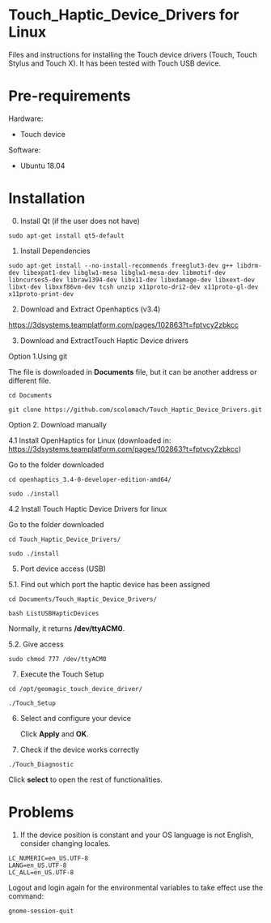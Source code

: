 # Touch_Haptic_Device_Drivers for Linux
Files and instructions for installing the Touch device drivers (Touch, Touch Stylus and Touch X). It has been tested with Touch USB device.


# Pre-requirements
Hardware:
- Touch device 

Software:
- Ubuntu 18.04

# Installation
  0. Install Qt (if the user does not have)
 ```
 sudo apt-get install qt5-default
 ```
  1. Install Dependencies
  
 ```
 sudo apt-get install --no-install-recommends freeglut3-dev g++ libdrm-dev libexpat1-dev libglw1-mesa libglw1-mesa-dev libmotif-dev libncurses5-dev libraw1394-dev libx11-dev libxdamage-dev libxext-dev libxt-dev libxxf86vm-dev tcsh unzip x11proto-dri2-dev x11proto-gl-dev x11proto-print-dev
 ```
 
 2. Download and Extract Openhaptics (v3.4)
 
 https://3dsystems.teamplatform.com/pages/102863?t=fptvcy2zbkcc
 
 3. Download and ExtractTouch Haptic Device drivers
 
 Option 1.Using git 
 
 The file is downloaded in **Documents** file, but it can be another address or different file.
 
 ```
cd Documents
 ```
 
 ```
git clone https://github.com/scolomach/Touch_Haptic_Device_Drivers.git
 ```
 
 Option 2. Download manually

 
 4.1 Install OpenHaptics for Linux (downloaded in: https://3dsystems.teamplatform.com/pages/102863?t=fptvcy2zbkcc)
 
 Go to the folder downloaded
 ```
 cd openhaptics_3.4-0-developer-edition-amd64/
 ```
 ```
 sudo ./install
 ```
 4.2 Install Touch Haptic Device Drivers for linux 

 Go to the folder downloaded
  ```
 cd Touch_Haptic_Device_Drivers/
 ```
 ```
 sudo ./install
 ```
 5. Port device access (USB)

   5.1. Find out which port the haptic device has been assigned
  
 ```
 cd Documents/Touch_Haptic_Device_Drivers/
 ```
 ```
 bash ListUSBHapticDevices
 ```
 Normally, it returns **/dev/ttyACM0**.

   5.2. Give access

 ```
 sudo chmod 777 /dev/ttyACM0
 ```
 
 7. Execute the Touch Setup
 
 ```
 cd /opt/geomagic_touch_device_driver/ 
 ```
 ```
 ./Touch_Setup
 ```
 6. Select and configure your device 
 
     Click **Apply** and **OK**.
 
 8. Check if the device works correctly

 ```
 ./Touch_Diagnostic
 ```
   Click **select** to open the rest of functionalities.
   
# Problems
   1. If the device position is constant and your OS language is not English, consider changing locales.
  ```
  LC_NUMERIC=en_US.UTF-8
  LANG=en_US.UTF-8
  LC_ALL=en_US.UTF-8
   ```
   Logout and login again for the environmental variables to take effect use the command:
   ```
   gnome-session-quit
   ```
       
 
